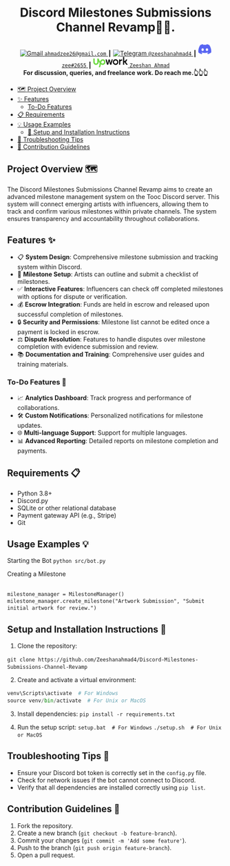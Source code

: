 <h1 align="center">Discord Milestones Submissions Channel Revamp🎨🤝.</h1>

<div align="center">
  <a href="https://mail.google.com/mail/u/?authuser=ahmadzee26@gmail.com">
    <img alt="Gmail" width="30px" src="https://edent.github.io/SuperTinyIcons/images/svg/gmail.svg" />
    <code>ahmadzee26@gmail.com</code>
  </a>
  <span> ┃ </span>
  
  <a href="https://t.me/zeeshanahmad4">
    <img alt="Telegram" width="30px" src="https://edent.github.io/SuperTinyIcons/images/svg/telegram.svg" />
    <code>@zeeshanahmad4</code>
  </a>
  <span> ┃ </span>
  
  <a href="https://discord.com">
    <img alt="Discord" width="30px" src="https://github.com/Zeeshanahmad4/RealEstateMate-WhatsApp-Group-Management-Bot/blob/main/discord-icon-svgrepo-com.svg" />
    <code>zee#2655</code>
  </a>
  <span> ┃ </span>
  
  <a href="https://www.upwork.com/freelancers/zeeshanahmad291">
    <img alt="Upwork" width="80px" src="https://github.com/Zeeshanahmad4/Zeeshanahmad4/blob/main/upwork.svg" />
    <code>Zeeshan Ahmad</code>
  </a>
  
  <br />
  <strong>For discussion, queries, and freelance work. Do reach me.👆👆👆</strong>
</div>


- [🗺️ Project Overview](#project-overview-)
- [✨ Features](#features-)
   - [ To-Do Features](#to-do-features-)
- [📋 Requirements](#requirements-)
- [💡 Usage Examples](#usage-examples-)
   - [🚀 Setup and Installation Instructions](#setup-and-installation-instructions-)
- [🔧 Troubleshooting Tips](#troubleshooting-tips-)
- [🤝 Contribution Guidelines](#contribution-guidelines-)

## Project Overview 🗺️
The Discord Milestones Submissions Channel Revamp aims to create an advanced milestone management system on the Tooc Discord server. This system will connect emerging artists with influencers, allowing them to track and confirm various milestones within private channels. The system ensures transparency and accountability throughout collaborations.

## Features ✨
- 📋 **System Design**: Comprehensive milestone submission and tracking system within Discord.
- 📝 **Milestone Setup**: Artists can outline and submit a checklist of milestones.
- ✅ **Interactive Features**: Influencers can check off completed milestones with options for dispute or verification.
- 💰 **Escrow Integration**: Funds are held in escrow and released upon successful completion of milestones.
- 🔒 **Security and Permissions**: Milestone list cannot be edited once a payment is locked in escrow.
- ⚖️ **Dispute Resolution**: Features to handle disputes over milestone completion with evidence submission and review.
- 📚 **Documentation and Training**: Comprehensive user guides and training materials.

### To-Do Features 📌
- 📈 **Analytics Dashboard**: Track progress and performance of collaborations.
- 🛠️ **Custom Notifications**: Personalized notifications for milestone updates.
- 🌐 **Multi-language Support**: Support for multiple languages.
- 📊 **Advanced Reporting**: Detailed reports on milestone completion and payments.

## Requirements 📋
- Python 3.8+
- Discord.py
- SQLite or other relational database
- Payment gateway API (e.g., Stripe)
- Git

## Usage Examples 💡
Starting the Bot
```python src/bot.py```

Creating a Milestone
```from milestone_manager import MilestoneManager

milestone_manager = MilestoneManager()
milestone_manager.create_milestone("Artwork Submission", "Submit initial artwork for review.")
```

## Setup and Installation Instructions 🚀
1. Clone the repository:

```git clone https://github.com/Zeeshanahmad4/Discord-Milestones-Submissions-Channel-Revamp```

2. Create and activate a virtual environment:
```python -m venv venv
venv\Scripts\activate  # For Windows
source venv/bin/activate  # For Unix or MacOS
```
3. Install dependencies:
```pip install -r requirements.txt```

4. Run the setup script:
```setup.bat  # For Windows```
```./setup.sh  # For Unix or MacOS```

## Troubleshooting Tips 🔧
- Ensure your Discord bot token is correctly set in the `config.py` file.
- Check for network issues if the bot cannot connect to Discord.
- Verify that all dependencies are installed correctly using `pip list`.

## Contribution Guidelines 🤝
1. Fork the repository.
2. Create a new branch (`git checkout -b feature-branch`).
3. Commit your changes (`git commit -m 'Add some feature'`).
4. Push to the branch (`git push origin feature-branch`).
5. Open a pull request.





